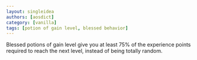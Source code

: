 ```yaml
---
layout: singleidea
authors: [aosdict]
category: [vanilla]
tags: [potion of gain level, blessed behavior]
---
```

Blessed potions of gain level give you at least 75% of the experience points required to reach the next level, instead of being totally random.
